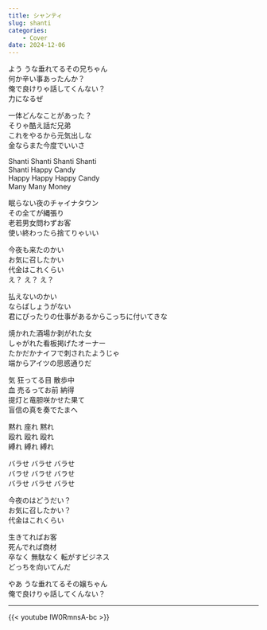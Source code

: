 ```yaml
---
title: シャンティ
slug: shanti
categories:
    - Cover
date: 2024-12-06
---
```


よう うな垂れてるその兄ちゃん  
何か辛い事あったんか？  
俺で良けりゃ話してくんない？  
力になるぜ  

一体どんなことがあった？  
そりゃ酷え話だ兄弟  
これをやるから元気出しな  
金ならまた今度でいいさ  

Shanti Shanti Shanti Shanti  
Shanti Happy Candy  
Happy Happy Happy Candy  
Many Many Money  

眠らない夜のチャイナタウン  
その全てが縄張り  
老若男女問わずお客  
使い終わったら捨てりゃいい  

今夜も来たのかい  
お気に召したかい  
代金はこれくらい  
え？ え？ え？  

払えないのかい  
ならばしょうがない  
君にぴったりの仕事があるからこっちに付いてきな  

焼かれた酒場か剥がれた女  
しゃがれた看板掲げたオーナー  
たかだかナイフで刺されたようじゃ  
端からアイツの思惑通りだ  

気 狂ってる目 散歩中  
血 売るってお前 納得  
提灯と竜胆咲かせた果て  
盲信の真を奏でたまへ  

黙れ 座れ 黙れ  
殴れ 殴れ 殴れ  
縛れ 縛れ 縛れ  

バラせ バラせ バラせ  
バラせ バラせ バラせ  
バラせ バラせ バラせ  

今夜のはどうだい？  
お気に召したかい？  
代金はこれくらい  

生きてればお客  
死んでれば商材  
卒なく 無駄なく 転がすビジネス  
どっちを向いてんだ  

やあ うな垂れてるその嬢ちゃん  
俺で良けりゃ話してくんない？  

---

{{< youtube IW0RmnsA-bc >}}